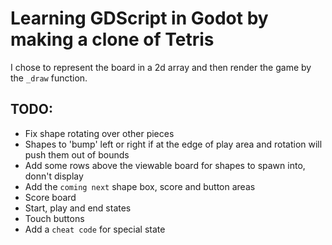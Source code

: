 # Learning GDScript in Godot by making a clone of Tetris

I chose to represent the board in a 2d array and then render the game by the `_draw` function.

## TODO:
- Fix shape rotating over other pieces
- Shapes to 'bump' left or right if at the edge of play area and rotation will push them out of bounds
- Add some rows above the viewable board for  shapes to spawn into, donn't display
- Add the `coming next` shape box, score and button areas
- Score board
- Start, play and end states
- Touch buttons
- Add a `cheat code` for special state
